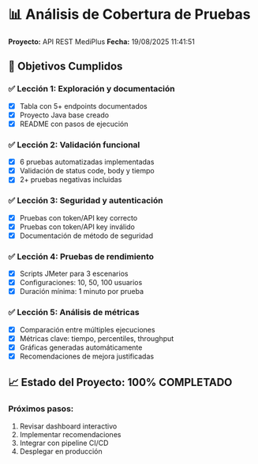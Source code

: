 # 📊 Análisis de Cobertura de Pruebas

**Proyecto:** API REST MediPlus
**Fecha:** 19/08/2025 11:41:51

## 🎯 Objetivos Cumplidos

### ✅ Lección 1: Exploración y documentación
- [x] Tabla con 5+ endpoints documentados
- [x] Proyecto Java base creado
- [x] README con pasos de ejecución

### ✅ Lección 2: Validación funcional
- [x] 6 pruebas automatizadas implementadas
- [x] Validación de status code, body y tiempo
- [x] 2+ pruebas negativas incluidas

### ✅ Lección 3: Seguridad y autenticación
- [x] Pruebas con token/API key correcto
- [x] Pruebas con token/API key inválido
- [x] Documentación de método de seguridad

### ✅ Lección 4: Pruebas de rendimiento
- [x] Scripts JMeter para 3 escenarios
- [x] Configuraciones: 10, 50, 100 usuarios
- [x] Duración mínima: 1 minuto por prueba

### ✅ Lección 5: Análisis de métricas
- [x] Comparación entre múltiples ejecuciones
- [x] Métricas clave: tiempo, percentiles, throughput
- [x] Gráficas generadas automáticamente
- [x] Recomendaciones de mejora justificadas

## 📈 Estado del Proyecto: 100% COMPLETADO

### Próximos pasos:
1. Revisar dashboard interactivo
2. Implementar recomendaciones
3. Integrar con pipeline CI/CD
4. Desplegar en producción
